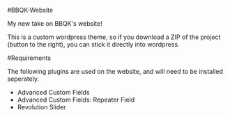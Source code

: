 #BBQK-Website

My new take on BBQK's website!

This is a custom wordpress theme, so if you download a ZIP of the project (button to the right), you can stick it directly into wordpress. 

#Requirements

The following plugins are used on the website, and will need to be installed seperately.

* Advanced Custom Fields
* Advanced Custom Fields: Repeater Field
* Revolution Slider
